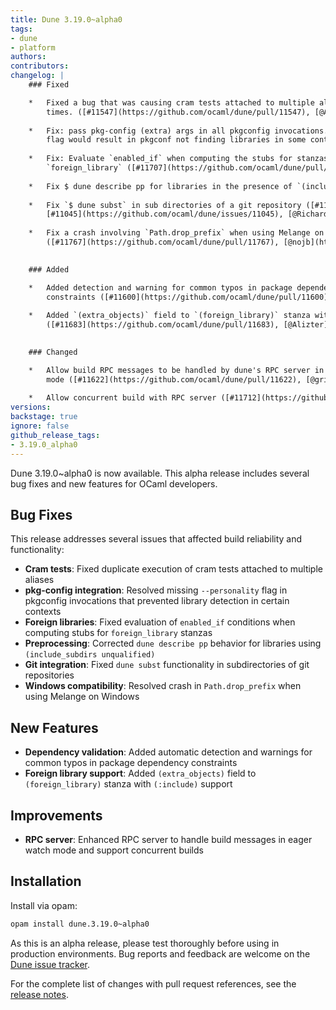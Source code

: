 ```yaml
---
title: Dune 3.19.0~alpha0
tags:
- dune
- platform
authors:
contributors:
changelog: |
    ### Fixed

    *   Fixed a bug that was causing cram tests attached to multiple aliases to be run multiple  
        times. ([#11547](https://github.com/ocaml/dune/pull/11547), [@Alizter](https://github.com/Alizter))
        
    *   Fix: pass pkg-config (extra) args in all pkgconfig invocations. A missing --personality  
        flag would result in pkgconf not finding libraries in some contexts. ([#11619](https://github.com/ocaml/dune/pull/11619), [@MisterDA](https://github.com/MisterDA))
        
    *   Fix: Evaluate `enabled_if` when computing the stubs for stanzas such as  
        `foreign_library` ([#11707](https://github.com/ocaml/dune/pull/11707), [@Alizter](https://github.com/Alizter), [@rgrinberg](https://github.com/rgrinberg))
        
    *   Fix $ dune describe pp for libraries in the presence of `(include_subdirs unqualified)` ([#11729](https://github.com/ocaml/dune/pull/11729), fixes [#10999](https://github.com/ocaml/dune/issues/10999), [@rgrinberg](https://github.com/rgrinberg))
        
    *   Fix `$ dune subst` in sub directories of a git repository ([#11760](https://github.com/ocaml/dune/pull/11760), fixes  
        [#11045](https://github.com/ocaml/dune/issues/11045), [@Richard-Degenne](https://github.com/Richard-Degenne))
        
    *   Fix a crash involving `Path.drop_prefix` when using Melange on Windows  
        ([#11767](https://github.com/ocaml/dune/pull/11767), [@nojb](https://github.com/nojb))
        

    ### Added

    *   Added detection and warning for common typos in package dependency  
        constraints ([#11600](https://github.com/ocaml/dune/pull/11600), fixes [#11575](https://github.com/ocaml/dune/issues/11575), [@kemsguy7](https://github.com/kemsguy7))
        
    *   Added `(extra_objects)` field to `(foreign_library)` stanza with `(:include)` support.  
        ([#11683](https://github.com/ocaml/dune/pull/11683), [@Alizter](https://github.com/Alizter))
        

    ### Changed

    *   Allow build RPC messages to be handled by dune's RPC server in eager watch  
        mode ([#11622](https://github.com/ocaml/dune/pull/11622), [@gridbugs](https://github.com/gridbugs))
        
    *   Allow concurrent build with RPC server ([#11712](https://github.com/ocaml/dune/pull/11712), [@gridbugs](https://github.com/gridbugs))
versions:
backstage: true
ignore: false
github_release_tags:
- 3.19.0_alpha0
---
```


Dune 3.19.0~alpha0 is now available. This alpha release includes several bug fixes and new features for OCaml developers.

## Bug Fixes

This release addresses several issues that affected build reliability and functionality:

- **Cram tests**: Fixed duplicate execution of cram tests attached to multiple aliases
- **pkg-config integration**: Resolved missing `--personality` flag in pkgconfig invocations that prevented library detection in certain contexts
- **Foreign libraries**: Fixed evaluation of `enabled_if` conditions when computing stubs for `foreign_library` stanzas
- **Preprocessing**: Corrected `dune describe pp` behavior for libraries using `(include_subdirs unqualified)`
- **Git integration**: Fixed `dune subst` functionality in subdirectories of git repositories
- **Windows compatibility**: Resolved crash in `Path.drop_prefix` when using Melange on Windows

## New Features

- **Dependency validation**: Added automatic detection and warnings for common typos in package dependency constraints
- **Foreign library support**: Added `(extra_objects)` field to `(foreign_library)` stanza with `(:include)` support

## Improvements

- **RPC server**: Enhanced RPC server to handle build messages in eager watch mode and support concurrent builds

## Installation

Install via opam:

```bash
opam install dune.3.19.0~alpha0
```

As this is an alpha release, please test thoroughly before using in production environments. Bug reports and feedback are welcome on the [Dune issue tracker](https://github.com/ocaml/dune/issues).

For the complete list of changes with pull request references, see the [release notes](https://github.com/ocaml/dune/releases/tag/3.19.0_alpha0).